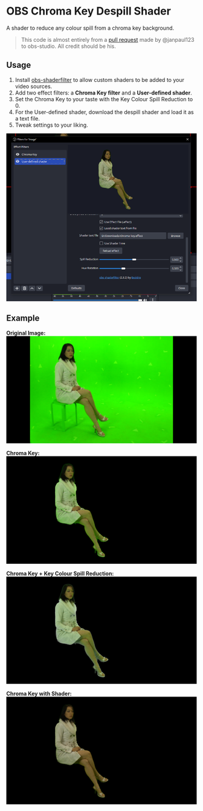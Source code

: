 # OBS Chroma Key Despill Shader

A shader to reduce any colour spill from a chroma key background.

> This code is almost entirely from a [pull request](https://github.com/janpaul123/obs-studio/blob/063fdc0306dfae24d8c084a44e895f30517472a4/plugins/obs-filters/data/chroma_key_filter.effect) made by @janpaul123 to obs-studio. All credit should be his.

## Usage

1. Install [obs-shaderfilter](https://obsproject.com/forum/resources/obs-shaderfilter.1736/) to allow custom shaders to be added to your video sources.
2. Add two effect filters: a **Chroma Key filter** and a **User-defined shader**.
3. Set the Chroma Key to your taste with the Key Colour Spill Reduction to 0.
4. For the User-defined shader, download the despill shader and load it as a text file.
5. Tweak settings to your liking.

![](/images/settings.png)

## Example

**Original Image:**
![](/images/original.png)

**Chroma Key:**
![](/images/obs-chroma-key.png)

**Chroma Key + Key Colour Spill Reduction:**
![](/images/obs-chroma-key-despill.png)

**Chroma Key with Shader:**
![](/images/despill-shader.png)
